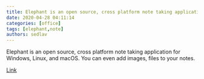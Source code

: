 ```yaml
---
title: Elephant is an open source, cross platform note taking application - gHacks Tech News
date: 2020-04-28 04:11:14
categories: [office]
tags: [elephant,note]
authors: sedlav
---
```


Elephant is an open source, cross platform note taking application for Windows, Linux, and macOS. You can even add images, files to your notes.

[Link](https://www.ghacks.net/2020/03/13/elephant-is-an-open-source-cross-platform-note-taking-application/)
